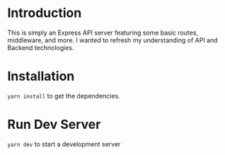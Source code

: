# Introduction

This is simply an Express API server featuring some basic routes, middleware, and more. I wanted to refresh my understanding of API and Backend technologies.

# Installation
`yarn install` to get the dependencies.

# Run Dev Server
`yarn dev` to start a development server
